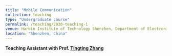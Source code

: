 ```yaml
---
title: "Mobile Communication"
collection: teaching
type: "Undergraduate course"
permalink: /teaching/2020-teaching-1
venue: Harbin Institute of Technology Shenzhen, Department of Electronic Engineering
location: "Shenzhen, China"
---
```


**Teaching Assistant with Prof. [Tingting Zhang]((https://faculty.hitsz.edu.cn/zhangtingting))**




